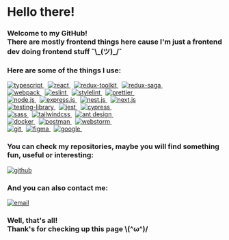 
# Hello there!

### Welcome to my GitHub! <br />There are mostly frontend things here cause I'm just a frontend dev doing frontend stuff ¯\\\_(ツ)\_/¯

### Here are some of the things I use:

<!-- badges are from https://shield.io  -->
<!-- icons are from  https://simpleicons.org/ -->

<a href="https://www.typescriptlang.org/">
  <img alt="typescript" src="https://img.shields.io/badge/typescript-474747.svg?&style=for-the-badge&logo=typescript&logoColor=fff&logoWidth=20&labelColor=696969" />
</a>&nbsp;

<a href="https://reactjs.org/">
  <img alt="react" src="https://img.shields.io/badge/react-474747.svg?&style=for-the-badge&logo=react&logoColor=fff&logoWidth=20&labelColor=696969" />
</a>&nbsp;

<a href="https://redux.js.org/">
  <img alt="redux-toolkit" src="https://img.shields.io/badge/redux_toolkit-474747.svg?&style=for-the-badge&logo=redux&logoColor=fff&logoWidth=20&labelColor=696969" />
</a>&nbsp;

<a href="https://redux-saga.js.org/">
  <img alt="redux-saga" src="https://img.shields.io/badge/saga-474747.svg?&style=for-the-badge&logo=redux-saga&logoColor=fff&logoWidth=20&labelColor=696969" />
</a>&nbsp;
  
  <br>
  
<a href="https://webpack.js.org/">
  <img alt="webpack" src="https://img.shields.io/badge/webpack-474747.svg?&style=for-the-badge&logo=webpack&logoColor=fff&logoWidth=20&labelColor=696969" />
</a>&nbsp;

<a href="https://eslint.org/">
  <img alt="eslint" src="https://img.shields.io/badge/eslint-474747.svg?&style=for-the-badge&logo=eslint&logoColor=fff&logoWidth=20&labelColor=696969" />
</a>&nbsp;

<a href="https://stylelint.io/">
  <img alt="stylelint" src="https://img.shields.io/badge/stylelint-474747.svg?&style=for-the-badge&logo=stylelint&logoColor=fff&logoWidth=20&labelColor=696969" />
</a>&nbsp;

<a href="https://prettier.io/">
  <img alt="prettier" src="https://img.shields.io/badge/prettier-474747.svg?&style=for-the-badge&logo=prettier&logoColor=fff&logoWidth=20&labelColor=696969" />
</a>&nbsp;

  <br>
  
<a href="https://nodejs.org/en/">
  <img alt="node.js" src="https://img.shields.io/badge/node.js-474747.svg?&style=for-the-badge&logo=node.js&logoColor=fff&logoWidth=20&labelColor=696969" />
</a>&nbsp;

<a href="https://expressjs.com/">
  <img alt="express.js" src="https://img.shields.io/badge/express.js-474747.svg?&style=for-the-badge&logo=express&logoColor=fff&logoWidth=20&labelColor=696969" />
</a>&nbsp;

<a href="https://nestjs.com/">
  <img alt="nest.js" src="https://img.shields.io/badge/nest.js-474747.svg?&style=for-the-badge&logo=nestjs&logoColor=fff&logoWidth=20&labelColor=696969" />
</a>&nbsp;

<a href="https://nextjs.org/">
  <img alt="next.js" src="https://img.shields.io/badge/next.js-474747.svg?&style=for-the-badge&logo=next.js&logoColor=fff&logoWidth=20&labelColor=696969" />
</a>

<br>

<a href="https://testing-library.com/">
  <img alt="testing-library" src="https://img.shields.io/badge/React Testing Library-474747.svg?&style=for-the-badge&logo=testing-library&logoColor=fff&logoWidth=20&labelColor=696969" />
</a>&nbsp;

<a href="https://jestjs.io/">
  <img alt="jest" src="https://img.shields.io/badge/jest-474747.svg?&style=for-the-badge&logo=jest&logoColor=fff&logoWidth=20&labelColor=696969" />
</a>&nbsp;

<a href="https://www.cypress.io/">
  <img alt="cypress" src="https://img.shields.io/badge/cypress-474747.svg?&style=for-the-badge&logo=cypress&logoColor=fff&logoWidth=20&labelColor=696969" />
</a>&nbsp;

  <br>
  
<a href="https://sass-lang.com/">
  <img alt="sass" src="https://img.shields.io/badge/sass-474747.svg?&style=for-the-badge&logo=sass&logoColor=fff&logoWidth=20&labelColor=696969" />
</a>&nbsp;

<a href="https://tailwindcss.com/">
  <img alt="tailwindcss" src="https://img.shields.io/badge/tailwind css-474747.svg?&style=for-the-badge&logo=tailwindcss&logoColor=fff&logoWidth=20&labelColor=696969" />
</a>&nbsp;

<a href="https://ant.design/">
  <img alt="ant design" src="https://img.shields.io/badge/ant design-474747.svg?&style=for-the-badge&logo=antdesign&logoColor=fff&logoWidth=20&labelColor=696969" />
</a>&nbsp;

  <br>

<a href="https://www.docker.com/">
  <img alt="docker" src="https://img.shields.io/badge/docker-474747.svg?&style=for-the-badge&logo=docker&logoColor=fff&logoWidth=20&labelColor=696969" />
</a>&nbsp;

<a href="https://www.postman.com/">
  <img alt="postman" src="https://img.shields.io/badge/postman-474747.svg?&style=for-the-badge&logo=postman&logoColor=fff&logoWidth=20&labelColor=696969" />
</a>&nbsp;

<a href="https://www.jetbrains.com/webstorm/">
  <img alt="webstorm" src="https://img.shields.io/badge/webstorm-474747.svg?&style=for-the-badge&logo=webstorm&logoColor=fff&logoWidth=20&labelColor=696969" />
</a>&nbsp;

<br>

<a href="https://git-scm.com/">
  <img alt="git" src="https://img.shields.io/badge/git-474747.svg?&style=for-the-badge&logo=git&logoColor=fff&logoWidth=20&labelColor=696969" />
</a>&nbsp;


<a href="https://www.figma.com/">
  <img alt="figma" src="https://img.shields.io/badge/figma-474747.svg?&style=for-the-badge&logo=figma&logoColor=fff&logoWidth=20&labelColor=696969" />
</a>&nbsp;

<a href="https://www.google.com/search?q=Yes,%20I%20google%20pretty%20often%20(✯◡✯)">
  <img alt="google" src="https://img.shields.io/badge/google-474747.svg?&style=for-the-badge&logo=google&logoColor=fff&logoWidth=20&labelColor=696969" />
</a>&nbsp;


### You can check my repositories, maybe you will find something fun, useful or interesting:
<a href="https://github.com/FairlyTales?tab=repositories">
  <img alt="github" src="https://img.shields.io/badge/repositories-474747.svg?&style=for-the-badge&logo=github&logoColor=fff&logoWidth=20&labelColor=696969" />
</a>

### And you can also contact me:
<a href="mailto:khnychkin_kirill@tutanota.com">
  <img alt="email" src="https://img.shields.io/badge/email-474747.svg?&style=for-the-badge&logo=gmail&logoColor=fff&logoWidth=20&labelColor=696969" />
</a>

### Well, that's all! <br/>Thank's for checking up this page \\(^ω^)/
